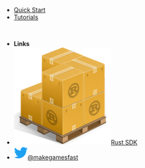 - [Quick Start](/quick-start)
- [Tutorials](/tutorials)

<br />

- **Links**
- [![Rust SDK](_media/cargo.png ':size=16x16')Rust SDK](https://crates.io/crates/turbo-genesis-sdk)
- [![Twitter](_media/twitter.svg)@makegamesfast](https://twitter.com/makegamesfast)